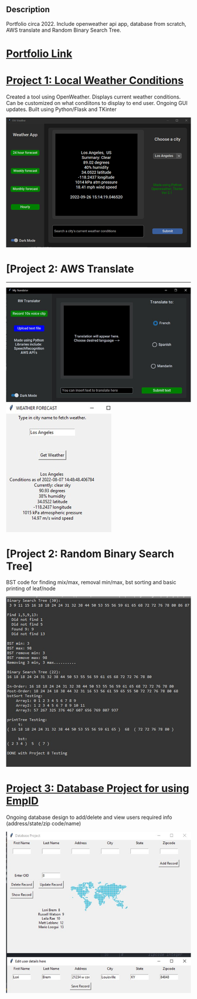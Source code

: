 

## Description ##

Portfolio circa 2022. Include openweather api app, database from scratch, AWS translate and Random Binary Search Tree.

# [Portfolio Link](https://russw.org/)





# [Project 1: Local Weather Conditions](https://github.com/wats3082/WeatherAppProject.git) 
 Created a tool using OpenWeather. Displays current weather conditions. Can be customized on what condiitons to display to end user. Ongoing GUI updates. Built using Python/Flask and TKinter

![](/appweather.png)

# [Project 2: AWS Translate
* *****

![](/trnaws.jpg)
![](/ZZAAAASS.jpg)


# [Project 2: Random Binary Search Tree]
BST code for finding mix/max, removal min/max, bst sorting and basic printing of leaf/node

![](/zazaza.jpg)

# [Project 3: Database Project for using EmpID](https://github.com/wats3082/DatabaseProject.git) 
Ongoing database design to add/delete and view users required info (address/state/zip code/name)

![](/zsaza.jpg)


